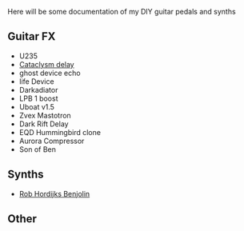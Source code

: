 Here will be some documentation of my DIY guitar pedals and synths
## Guitar FX
- U235
- [Cataclysm delay](./cataclysm.md)
- ghost device echo
- life Device
- Darkadiator
- LPB 1 boost
- Uboat v1.5
- Zvex Mastotron
- Dark Rift Delay
- EQD Hummingbird clone
- Aurora Compressor
- Son of Ben

## Synths

- [Rob Hordijks Benjolin](./benjolin.md)

## Other